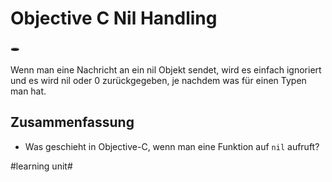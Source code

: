 # Objective C Nil Handling
🕳️

Wenn man eine Nachricht an ein nil Objekt sendet, wird es einfach ignoriert und es wird nil oder 0 zurückgegeben, je nachdem was für einen Typen man hat.

## Zusammenfassung
- Was geschieht in Objective-C, wenn man eine Funktion auf `nil` aufruft?

#learning unit#